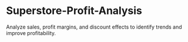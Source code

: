 # Superstore-Profit-Analysis
Analyze sales, profit margins, and discount effects to identify trends and improve profitability.
